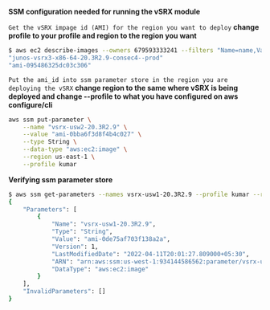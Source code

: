 **SSM configuration needed for running the vSRX module**

`Get the vSRX impage id (AMI) for the region you want to deploy`
**change profile to your profile and region to the region you want**

```sh
$ aws ec2 describe-images --owners 679593333241 --filters "Name=name,Values=junos-vsrx3-x86-64-20.3R*-consec*"  --region us-east-1 --profile kumar | jq '.Images[].Description,.Images[].ImageId'
"junos-vsrx3-x86-64-20.3R2.9-consec4--prod"
"ami-095486325dc03c306"
```
`Put the ami_id into ssm parameter store in the region you are deploying the vSRX`
**change region to the same where vSRX is being deployed and change --profile to what you have configured on aws configure/cli**

```sh
aws ssm put-parameter \
    --name "vsrx-usw2-20.3R2.9" \
    --value "ami-0bba6f3d8f4b4c027" \
    --type String \
    --data-type "aws:ec2:image" \
    --region us-east-1 \
    --profile kumar
```
**Verifying ssm parameter store**
```sh
$ aws ssm get-parameters --names vsrx-usw1-20.3R2.9 --profile kumar --region us-west-1
{
    "Parameters": [
        {
            "Name": "vsrx-usw1-20.3R2.9",
            "Type": "String",
            "Value": "ami-0de75af703f138a2a",
            "Version": 1,
            "LastModifiedDate": "2022-04-11T20:01:27.809000+05:30",
            "ARN": "arn:aws:ssm:us-west-1:934144586562:parameter/vsrx-usw1-20.3R2.9",
            "DataType": "aws:ec2:image"
        }
    ],
    "InvalidParameters": []
}

```
